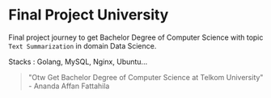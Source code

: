 # **Final Project University**

Final project journey to get Bachelor Degree of Computer Science with topic  `Text Summarization` in domain Data Science.

Stacks : Golang, MySQL, Nginx, Ubuntu...

> "Otw Get Bachelor Degree of Computer Science at Telkom University" - 
> Ananda Affan Fattahila
